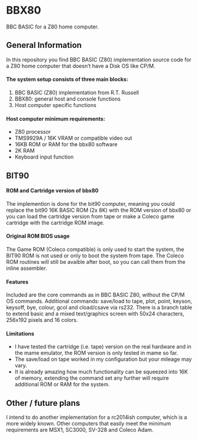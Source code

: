 # BBX80
BBC BASIC for a Z80 home computer.

## General Information

In this repository you find BBC BASIC (Z80) implementation source code for a Z80 home computer that doesn’t have a Disk OS like CP/M.

#### The system setup consists of three main blocks:
1. BBC BASIC (Z80) implementation from R.T. Russell
2. BBX80: general host and console functions
3. Host computer specific functions
  
#### Host computer minimum requirements:
* Z80 processor
* TMS9929A / 16K VRAM or compatible video out
* 16KB ROM or RAM for the bbx80 software
* 2K RAM
* Keyboard input function

## BIT90

#### ROM and Cartridge version of bbx80
The implemention is done for the bit90 computer, meaning you could replace the bit90 16K BASIC ROM (2x 8K) with the ROM version of bbx80 or you can load the cartridge version from tape or make a Coleco game cartridge with the cartridge ROM image. 
#### Original ROM BIOS usage
The Game ROM (Coleco compatible) is only used to start the system, the BIT90 ROM is not used or only to boot the system from tape. The Coleco ROM routines will still be avaible after boot, so you can call them from the inline assembler.
#### Features
Included are the core commands as in BBC BASIC Z80, without the CP/M OS commands. Additional commands: save/load to tape, plot, point, keyson, keysoff, bye, colour, gcol and cload/csave via rs232. There is a branch table to extend basic and a mixed text/graphics screen with 50x24 characters, 256x192 pixels and 16 colors.   
#### Limitations
* I have tested the cartridge (i.e. tape) version on the real hardware and in the mame emulator, the ROM version is only tested in mame so far. 
* The save/load on tape worked in my configuration but your mileage may vary.  
* It is already amazing how much functionality can be squeezed into 16K of memory, extending the command set any further will require additional ROM or RAM for the system.

## Other / future plans

I intend to do another implementation for a rc2014ish computer, which is a more widely known. Other computers that easily meet the minimum requirements are MSX1, SC3000, SV-328 and Coleco Adam.
